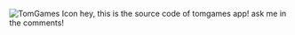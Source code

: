 ![TomGames Icon](assets/TOMGAMES.png)
hey, this is the source code of tomgames app! ask me in the comments!
